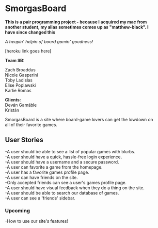 # SmorgasBoard


****This is a pair programming project - because I acquired my mac from another student, my alias sometimes comes up as "matthew-black". I have since changed this****


*A heapin' helpin of board gamin' goodness!*

[heroku link goes here]

**Team SB:**

Zach Broaddus  
Nicole Gasperini  
Toby Ladislas  
Elise Poplawski  
Karlie Romas

**Clients:**  
Deván Gamáble   
Kristán

SmorgasBoard is a site where board-game lovers can get the lowdown on all
of their favorite games.

## User Stories

-A user should be able to see a list of popular games with blurbs.  
-A user should have a quick, hassle-free login experience.  
-A user should have a username and a secure password.  
-A user can favorite a game from the homepage.  
-A user has a favorite games profile page.  
-A user can have friends on the site.  
-Only accepted friends can see a user's games profile page.  
-A user should have visual feedback when they do a thing on the site.  
-A user should be able to search our database of games.  
-A user can see a 'friends' sidebar.  

### Upcoming

-How to use our site's features!
